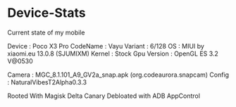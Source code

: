 # Device-Stats
Current state of my mobile

Device : Poco X3 Pro
CodeName : Vayu
Variant : 6/128
OS : MIUI by xiaomi.eu 13.0.8 (SJUMIXM)
Kernel : Stock
Gpu Version : OpenGL ES 3.2 V@0530

Camera : MGC_8.1.101_A9_GV2a_snap.apk (org.codeaurora.snapcam)
Config : NaturalVibesT2Alpha0.3.3

Rooted With Magisk Delta Canary
Debloated with ADB AppControl
